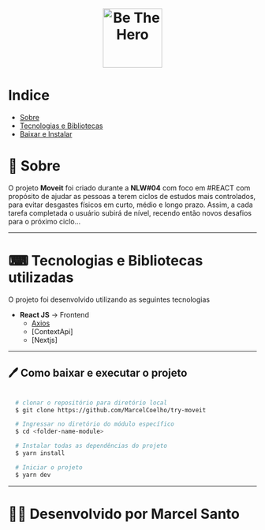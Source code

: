 <h1 align="center">
  <img src="https://ik.imagekit.io/y5nxjfh6lt/icon_xgQE4oNIT.png"        alt="Be The Hero" width="120">  
</h1>

<div align="center" style=background-color:transparent>
  

</div>

# Indice
 - [Sobre](#-sobre)
 - [Tecnologias e Bibliotecas](#-tecnologias-e-bibliotecas-utilizadas)
 - [Baixar e Instalar](#-como-baixar-e-executar-o-projeto)

# 📖 Sobre

O projeto **Moveit** foi criado durante a **NLW#04** com foco em #REACT com propósito de ajudar as pessoas a terem ciclos de estudos mais controlados, para evitar desgastes físicos em curto, médio e longo prazo. Assim, a cada tarefa completada o usuário subirá de nível, recendo então novos desafios para o próximo ciclo...

---

# ⌨ Tecnologias e Bibliotecas utilizadas

O projeto foi desenvolvido utilizando as seguintes tecnologias


- **React JS** -> Frontend
  - [Axios](https://github.com/axios/axios)
  - [ContextApi]
  - [Nextjs]

---

## 🖊 Como baixar e executar o projeto
  
```bash
  
  # clonar o repositório para diretório local
  $ git clone https://github.com/MarcelCoelho/try-moveit

  # Ingressar no diretório do módulo específico
  $ cd <folder-name-module>

  # Instalar todas as dependências do projeto
  $ yarn install

  # Iniciar o projeto
  $ yarn dev

```
---
# 👨‍🦱 Desenvolvido por Marcel Santo
